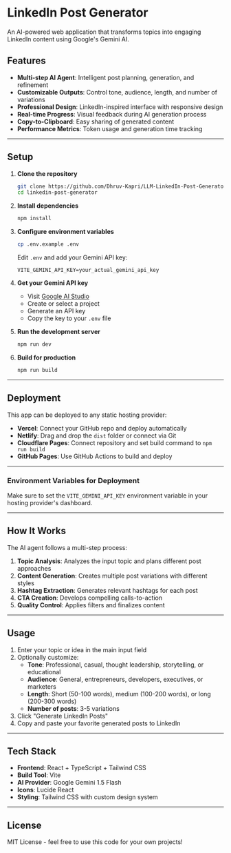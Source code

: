 # LinkedIn Post Generator
An AI-powered web application that transforms topics into engaging LinkedIn content using Google's Gemini AI.

## Features

- **Multi-step AI Agent**: Intelligent post planning, generation, and refinement
- **Customizable Outputs**: Control tone, audience, length, and number of variations
- **Professional Design**: LinkedIn-inspired interface with responsive design
- **Real-time Progress**: Visual feedback during AI generation process
- **Copy-to-Clipboard**: Easy sharing of generated content
- **Performance Metrics**: Token usage and generation time tracking

---

## Setup
1. **Clone the repository**
   ```bash
   git clone https://github.com/Dhruv-Kapri/LLM-LinkedIn-Post-Generator.git
   cd linkedin-post-generator
   ```

2. **Install dependencies**
   ```bash
   npm install
   ```

3. **Configure environment variables**
   ```bash
   cp .env.example .env
   ```
   
   Edit `.env` and add your Gemini API key:
   ```
   VITE_GEMINI_API_KEY=your_actual_gemini_api_key
   ```

4. **Get your Gemini API key**
   - Visit [Google AI Studio](https://makersuite.google.com/app/apikey)
   - Create or select a project
   - Generate an API key
   - Copy the key to your `.env` file

5. **Run the development server**
   ```bash
   npm run dev
   ```

6. **Build for production**
   ```bash
   npm run build
   ```

---

## Deployment  
This app can be deployed to any static hosting provider:

- **Vercel**: Connect your GitHub repo and deploy automatically
- **Netlify**: Drag and drop the `dist` folder or connect via Git
- **Cloudflare Pages**: Connect repository and set build command to `npm run build`
- **GitHub Pages**: Use GitHub Actions to build and deploy

---

### Environment Variables for Deployment  
Make sure to set the `VITE_GEMINI_API_KEY` environment variable in your hosting provider's dashboard.

---

## How It Works  
The AI agent follows a multi-step process:

1. **Topic Analysis**: Analyzes the input topic and plans different post approaches
2. **Content Generation**: Creates multiple post variations with different styles
3. **Hashtag Extraction**: Generates relevant hashtags for each post
4. **CTA Creation**: Develops compelling calls-to-action
5. **Quality Control**: Applies filters and finalizes content

---

## Usage  
1. Enter your topic or idea in the main input field
2. Optionally customize:
   - **Tone**: Professional, casual, thought leadership, storytelling, or educational
   - **Audience**: General, entrepreneurs, developers, executives, or marketers
   - **Length**: Short (50-100 words), medium (100-200 words), or long (200-300 words)
   - **Number of posts**: 3-5 variations
3. Click "Generate LinkedIn Posts"
4. Copy and paste your favorite generated posts to LinkedIn

---

## Tech Stack  
- **Frontend**: React + TypeScript + Tailwind CSS
- **Build Tool**: Vite
- **AI Provider**: Google Gemini 1.5 Flash
- **Icons**: Lucide React
- **Styling**: Tailwind CSS with custom design system

---

## License  
MIT License - feel free to use this code for your own projects!